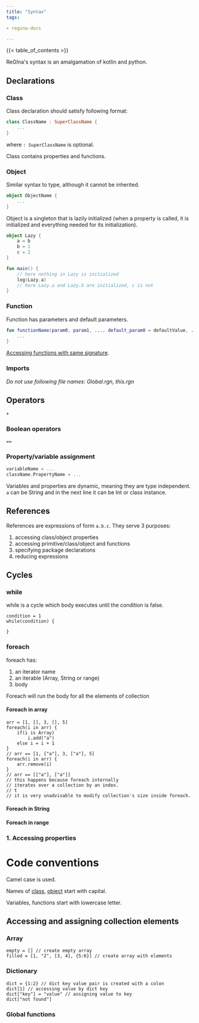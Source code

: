 ```yaml
---
title: "Syntax"
tags:

- regina-docs

---
```


{{< table_of_contents >}}

ReGIna's syntax is an amalgamation of kotlin and python.

## Declarations

### Class

Class declaration should satisfy following format:

```kotlin 
class ClassName : SuperClassName {
    ...
}
```

where `: SuperClassName` is optional.

Class contains properties and functions.

### Object

Similar syntax to type, although it cannot be inherited.

```kotlin
object ObjectName {
    ...
}
```

Object is a singleton that is lazily initialized (when a property is called, it is initialized and
everything needed for its initialization).

```kotlin
object Lazy {
    a = b
    b = 1
    c = 2
}

fun main() {
    // here nothing in Lazy is initialized
    log(Lazy.a)
    // here Lazy.a and Lazy.b are initialized, c is not
}

```

### Function
Function has parameters and default parameters.
```kotlin
fun functionName(param0, param1, ..., default_param0 = defaultValue, ...) {
    ...
}
```
[Accessing functions with same signature](https://alex5041.github.io/regina/scopes/#using-functions-with-same-signature).

### Imports
*Do not use following file names: Global.rgn, this.rgn*

## Operators

`+`

### Boolean operators

`==`

### Property/variable assignment

```kotlin
variableName = ...
className.PropertyName = ...
```

Variables and properties are dynamic, meaning they are type independent. `a` can be String and in
the next line it can
be Int or class instance.

## References

References are expressions of form `a.b.c`. They serve 3 purposes:

1. accessing class/object properties
2. accessing primitive/class/object and functions
3. specifying package declarations
4. reducing expressions

## Cycles

### while

while is a cycle which body executes until the condition is false.

```
condition = 1
while(condition) {
    
}
```

### foreach

foreach has:

1. an iterator name
2. an iterable (Array, String or range)
3. body

Foreach will run the body for all the elements of collection

#### Foreach in array

```
arr = [1, [], 3, [], 5]
foreach(i in arr) {
    if(i is Array)
        i.add("a")
    else i = i + 1
}
// arr == [1, ["a"], 3, ["a"], 5]
foreach(i in arr) {
    arr.remove(i)
}
// arr == [["a"], ["a"]]
// this happens because foreach internally 
// iterates over a collection by an index.
// t
// it is very unadvisable to modify collection's size inside foreach.
```

#### Foreach in String

#### Foreach in range

### 1. Accessing properties

# Code conventions

Camel case is used.

Names of [class](Syntax.md/###Class), [object](Syntax.md/###Object) start with capital.

Variables, functions start with lowercase letter.

## Accessing and assigning collection elements

### Array

```
empty = [] // create empty array
filled = [1, "2", [3, 4], {5:6}] // create array with elements

```

### Dictionary

```
dict = {1:2} // dict key value pair is created with a colon
dict[1] // accessing value by dict key
dict["key"] = "value" // assigning value to key
dict["not found"]
```

### Global functions